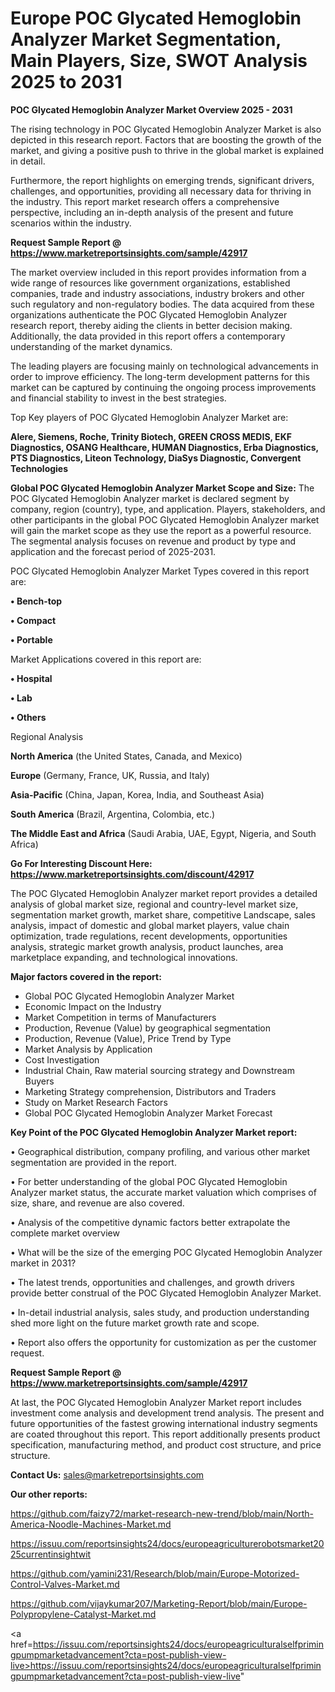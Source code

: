 # Europe POC Glycated Hemoglobin Analyzer Market Segmentation, Main Players, Size, SWOT Analysis 2025 to 2031

<Strong> POC Glycated Hemoglobin Analyzer Market Overview 2025 - 2031</strong>

The rising technology in POC Glycated Hemoglobin Analyzer Market is also depicted in this research report. Factors that are boosting the growth of the market, and giving a positive push to thrive in the global market is explained in detail.

Furthermore, the report highlights on emerging trends, significant drivers, challenges, and opportunities, providing all necessary data for thriving in the industry. This report market research offers a comprehensive perspective, including an in-depth analysis of the present and future scenarios within the industry.

<strong>Request Sample Report @ <a href=https://www.marketreportsinsights.com/sample/42917>https://www.marketreportsinsights.com/sample/42917</a></strong>

The market overview included in this report provides information from a wide range of resources like government organizations, established companies, trade and industry associations, industry brokers and other such regulatory and non-regulatory bodies. The data acquired from these organizations authenticate the POC Glycated Hemoglobin Analyzer research report, thereby aiding the clients in better decision making. Additionally, the data provided in this report offers a contemporary understanding of the market dynamics.

The leading players are focusing mainly on technological advancements in order to improve efficiency. The long-term development patterns for this market can be captured by continuing the ongoing process improvements and financial stability to invest in the best strategies.

Top Key players of POC Glycated Hemoglobin Analyzer Market are:

<strong>Alere, Siemens, Roche, Trinity Biotech, GREEN CROSS MEDIS, EKF Diagnostics, OSANG Healthcare, HUMAN Diagnostics, Erba Diagnostics, PTS Diagnostics, Liteon Technology, DiaSys Diagnostic, Convergent Technologies</strong>

<strong><b>Global POC Glycated Hemoglobin Analyzer Market Scope and Size:</b></strong>
The POC Glycated Hemoglobin Analyzer market is declared segment by company, region (country), type, and application. Players, stakeholders, and other participants in the global POC Glycated Hemoglobin Analyzer market will gain the market scope as they use the report as a powerful resource. The segmental analysis focuses on revenue and product by type and application and the forecast period of 2025-2031.

POC Glycated Hemoglobin Analyzer Market Types covered in this report are:

<strong>•  Bench-top

•  Compact

•  Portable</strong>

Market Applications covered in this report are:

<strong>•  Hospital

•  Lab

•  Others</strong> 

Regional Analysis

<strong>North America</strong> (the United States, Canada, and Mexico)

<strong>Europe</strong> (Germany, France, UK, Russia, and Italy)

<strong>Asia-Pacific</strong> (China, Japan, Korea, India, and Southeast Asia)

<strong>South America</strong> (Brazil, Argentina, Colombia, etc.)

<strong>The Middle East and Africa</strong> (Saudi Arabia, UAE, Egypt, Nigeria, and South Africa)

<strong>Go For Interesting Discount Here: <a href=https://www.marketreportsinsights.com/discount/42917>https://www.marketreportsinsights.com/discount/42917</a></strong>

The POC Glycated Hemoglobin Analyzer market report provides a detailed analysis of global market size, regional and country-level market size, segmentation market growth, market share, competitive Landscape, sales analysis, impact of domestic and global market players, value chain optimization, trade regulations, recent developments, opportunities analysis, strategic market growth analysis, product launches, area marketplace expanding, and technological innovations.

<strong><b>Major factors covered in the report:</b></strong>
<ul>
  <li>Global POC Glycated Hemoglobin Analyzer Market </li>
  <li>Economic Impact on the Industry</li>
  <li>Market Competition in terms of Manufacturers</li>
  <li>Production, Revenue (Value) by geographical segmentation</li>
  <li>Production, Revenue (Value), Price Trend by Type</li>
  <li>Market Analysis by Application</li>
  <li>Cost Investigation</li>
  <li>Industrial Chain, Raw material sourcing strategy and Downstream Buyers</li>
  <li>Marketing Strategy comprehension, Distributors and Traders</li>
  <li>Study on Market Research Factors</li>
  <li>Global POC Glycated Hemoglobin Analyzer Market Forecast</li>
</ul>

<strong><b>Key Point of the POC Glycated Hemoglobin Analyzer Market report:</b></strong>

• Geographical distribution, company profiling, and various other market segmentation are provided in the report.

• For better understanding of the global POC Glycated Hemoglobin Analyzer market status, the accurate market valuation which comprises of size, share, and revenue are also covered.

• Analysis of the competitive dynamic factors better extrapolate the complete market overview

• What will be the size of the emerging POC Glycated Hemoglobin Analyzer market in 2031?

• The latest trends, opportunities and challenges, and growth drivers provide better construal of the POC Glycated Hemoglobin Analyzer Market.

• In-detail industrial analysis, sales study, and production understanding shed more light on the future market growth rate and scope.

• Report also offers the opportunity for customization as per the customer request.

<strong>Request Sample Report @ <a href=https://www.marketreportsinsights.com/sample/42917>https://www.marketreportsinsights.com/sample/42917</a></strong>

At last, the POC Glycated Hemoglobin Analyzer Market report includes investment come analysis and development trend analysis. The present and future opportunities of the fastest growing international industry segments are coated throughout this report. This report additionally presents product specification, manufacturing method, and product cost structure, and price structure.

<strong>Contact Us:</strong>
sales@marketreportsinsights.com

<strong>Our other reports:</strong>

<a href=https://github.com/faizy72/market-research-new-trend/blob/main/North-America-Noodle-Machines-Market.md>https://github.com/faizy72/market-research-new-trend/blob/main/North-America-Noodle-Machines-Market.md</a>

<a href=https://issuu.com/reportsinsights24/docs/europeagriculturerobotsmarket2025currentinsightwit>https://issuu.com/reportsinsights24/docs/europeagriculturerobotsmarket2025currentinsightwit</a>

<a href=https://github.com/yamini231/Research/blob/main/Europe-Motorized-Control-Valves-Market.md>https://github.com/yamini231/Research/blob/main/Europe-Motorized-Control-Valves-Market.md</a>

<a href=https://github.com/vijaykumar207/Marketing-Report/blob/main/Europe-Polypropylene-Catalyst-Market.md>https://github.com/vijaykumar207/Marketing-Report/blob/main/Europe-Polypropylene-Catalyst-Market.md</a>

<a href=https://issuu.com/reportsinsights24/docs/europeagriculturalselfprimingpumpmarketadvancement?cta=post-publish-view-live>https://issuu.com/reportsinsights24/docs/europeagriculturalselfprimingpumpmarketadvancement?cta=post-publish-view-live</a>"
